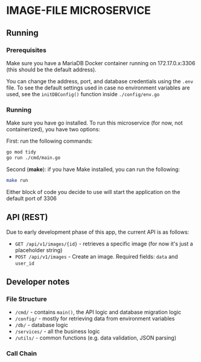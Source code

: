 # IMAGE-FILE MICROSERVICE



## Running

### Prerequisites
Make sure you have a MariaDB Docker container running on 172.17.0.x:3306 (this
should be the default address).

You can change the address, port, and database credentials using the `.env`
file. To see the default settings used in case no environment variables are 
used, see the `initDBConfig()` function inside `./config/env.go`

### Running
Make sure you have go installed. To run this microservice (for now, not 
containerized), you have two options:

First: run the following commands:
```bash
go mod tidy
go run ./cmd/main.go
```

Second (**make**): if you have Make installed, you can run the following:
```bash
make run
```

Either block of code you decide to use will start the application on the
default port of 3306

## API (REST)
Due to early development phase of this app, the current API is as follows:
- `GET /api/v1/images/{id}` - retrieves a specific image (for now it's just a 
    placeholder string)
- `POST /api/v1/images` - Create an image. Required fields: `data` and `user_id`

## Developer notes

### File Structure
- `/cmd/` - contains `main()`, the API logic and database migration logic
- `/config/` - mostly for retrieving data from environment variables
- `/db/` - database logic
- `/services/` - all the business logic
- `/utils/` - common functions (e.g. data validation, JSON parsing)

### Call Chain


